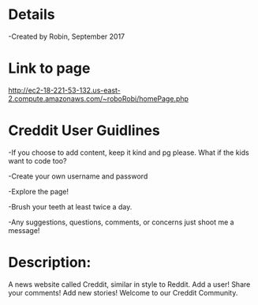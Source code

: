 # Details #

-Created by Robin, September 2017

# Link to page #
http://ec2-18-221-53-132.us-east-2.compute.amazonaws.com/~roboRobi/homePage.php

# Creddit User Guidlines #
-If you choose to add content, keep it kind and pg please. What if the kids want to code too?

-Create your own username and password

-Explore the page! 

-Brush your teeth at least twice a day. 

-Any suggestions, questions, comments, or concerns just shoot me a message! 

# Description: #

A news website called Creddit, similar in style to Reddit. Add a user! Share your comments! Add new stories! Welcome to our Creddit Community.
